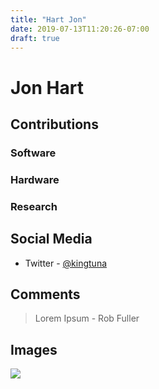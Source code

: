 ```yaml
---
title: "Hart Jon"
date: 2019-07-13T11:20:26-07:00
draft: true
---
```


# Jon Hart


## Contributions

### Software

### Hardware

### Research

## Social Media

- Twitter - [@kingtuna](https://github.com/kingtuna)

## Comments

> Lorem Ipsum - Rob Fuller

## Images

![](/images/y3t1_Art-Jon_Hart.png)

